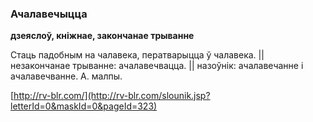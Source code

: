 ### Ачалавечыцца
**дзеяслоў, кніжнае, закончанае трыванне**

Стаць падобным на чалавека, ператварыцца ў чалавека. || незакончанае трыванне: ачалавечвацца. || назоўнік: ачалавечанне і ачалавечванне. А. малпы.

<a rel="author">[http://rv-blr.com/](http://rv-blr.com/slounik.jsp?letterId=0&maskId=0&pageId=323)</a>

